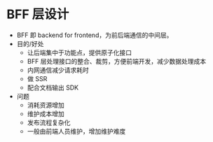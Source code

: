 # BFF 层设计

-   BFF 即 backend for frontend，为前后端通信的中间层。
-   目的/好处
    -   让后端集中于功能点，提供原子化接口
    -   BFF 层处理接口的整合、裁剪，方便前端开发，减少数据处理成本
    -   内网通信减少请求耗时
    -   做 SSR
    -   配合文档输出 SDK
-   问题
    -   消耗资源增加
    -   维护成本增加
    -   发布流程复杂化
    -   一般由前端人员维护，增加维护难度
